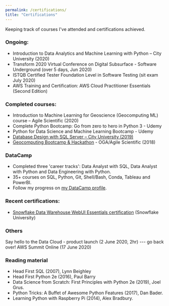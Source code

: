 ```yaml
---
permalink: /certifications/
title: "Certifications"
---
```

Keeping track of courses I've attended and certifications achieved.

### Ongoing:
- Introduction to Data Analytics and Machine Learning with Python – City University (2020) 
- Transform 2020 Virtual Conference on Digital Subsurface - Software Underground (over 5 days, Jun 2020)
- ISTQB Certified Tester Foundation Level in Software Testing (sit exam July 2020)
- AWS Training and Certification: AWS Cloud Practitioner Essentials (Second Edition)

### Completed courses:
- Introduction to Machine Learning for Geoscience (Geocomputing ML) course – Agile Scientific (2020)
- Complete Python Bootcamp: Go from zero to hero in Python 3 - Udemy
- Python for Data Science and Machine Learning Bootcamp - Udemy
- <a href="assets/docs/SQL-Server-Database-Design_certificate-term-2019.jpg" target="_blank">Database Design with SQL Server – City University (2019)
- <a href="https://github.com/Nozziel/OGA2018_SweetSpotPrediction" target="_blank">Geocomputing Bootcamp & Hackathon</a> - OGA/Agile Scientific (2018)

### DataCamp
- Completed three 'career tracks': Data Analyst with SQL, Data Analyst with Python and Data Engineering with Python.
- 35+ courses on SQL, Python, Git, Shell/Bash, Conda, Tableau and PowerBI.
- Follow my progress on <a href="https://www.datacamp.com/profile/alanw" target="_blank">my DataCamp profile</a>.

### Recent certifications:

- <a href="https://www.youracclaim.com/badges/3fc48705-b81d-4d25-bf1c-7f2df0c8bb39/public_url" target="_blank">Snowflake Data Warehouse WebUI Essentials certification</a> (Snowflake University)

### Others
Say hello to the Data Cloud - product launch (2 June 2020, 2hr) --- go back over!
AWS Summit Online (17 June 2020)

### Reading material
- Head First SQL (2007), Lynn Beighley
- Head First Python 2e (2016), Paul Barry
- Data Science from Scratch: First Principles with Python 2e (2019), Joel Grus.
- Python Tricks: A Buffet of Awesome Python Features (2017), Dan Bader.
- Learning Python with Raspberry Pi (2014), Alex Bradbury.
